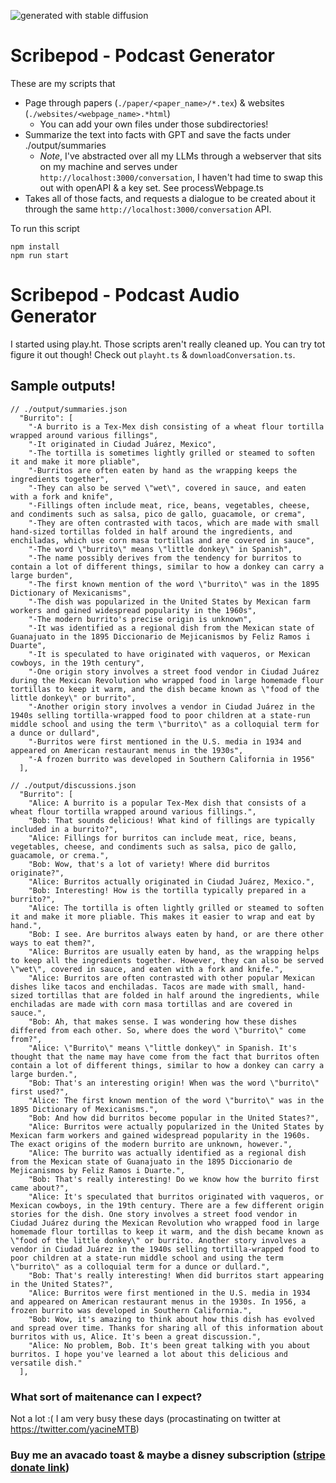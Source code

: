 ![generated with stable diffusion](https://github.com/yacineMTB/scribepod/blob/master/upscaledrobot.png?raw=true)

# Scribepod - Podcast Generator
These are my scripts that
- Page through papers (`./paper/<paper_name>/*.tex`) & websites (`./websites/<webpage_name>.*html`) 
  - You can add your own files under those subdirectories!
- Summarize the text into facts with GPT and save the facts under ./output/summaries
  - *Note*, I've abstracted over all my LLMs through a webserver that sits on my machine and serves under `http://localhost:3000/conversation`, I haven't had time to swap this out with openAPI & a key set. See processWebpage.ts
- Takes all of those facts, and requests a dialogue to be created about it through the same `http://localhost:3000/conversation` API.

To run this script
```
npm install
npm run start
```

# Scribepod - Podcast Audio Generator
I started using play.ht. Those scripts aren't really cleaned up. You can try tot figure it out though! Check out `playht.ts` & `downloadConversation.ts`.

## Sample outputs!

```
// ./output/summaries.json
  "Burrito": [
    "-A burrito is a Tex-Mex dish consisting of a wheat flour tortilla wrapped around various fillings",
    "-It originated in Ciudad Juárez, Mexico",
    "-The tortilla is sometimes lightly grilled or steamed to soften it and make it more pliable",
    "-Burritos are often eaten by hand as the wrapping keeps the ingredients together",
    "-They can also be served \"wet\", covered in sauce, and eaten with a fork and knife",
    "-Fillings often include meat, rice, beans, vegetables, cheese, and condiments such as salsa, pico de gallo, guacamole, or crema",
    "-They are often contrasted with tacos, which are made with small hand-sized tortillas folded in half around the ingredients, and enchiladas, which use corn masa tortillas and are covered in sauce",
    "-The word \"burrito\" means \"little donkey\" in Spanish",
    "-The name possibly derives from the tendency for burritos to contain a lot of different things, similar to how a donkey can carry a large burden",
    "-The first known mention of the word \"burrito\" was in the 1895 Dictionary of Mexicanisms",
    "-The dish was popularized in the United States by Mexican farm workers and gained widespread popularity in the 1960s",
    "-The modern burrito's precise origin is unknown",
    "-It was identified as a regional dish from the Mexican state of Guanajuato in the 1895 Diccionario de Mejicanismos by Feliz Ramos i Duarte",
    "-It is speculated to have originated with vaqueros, or Mexican cowboys, in the 19th century",
    "-One origin story involves a street food vendor in Ciudad Juárez during the Mexican Revolution who wrapped food in large homemade flour tortillas to keep it warm, and the dish became known as \"food of the little donkey\" or burrito",
    "-Another origin story involves a vendor in Ciudad Juárez in the 1940s selling tortilla-wrapped food to poor children at a state-run middle school and using the term \"burrito\" as a colloquial term for a dunce or dullard",
    "-Burritos were first mentioned in the U.S. media in 1934 and appeared on American restaurant menus in the 1930s",
    "-A frozen burrito was developed in Southern California in 1956"
  ],
```

```
// ./output/discussions.json
  "Burrito": [
    "Alice: A burrito is a popular Tex-Mex dish that consists of a wheat flour tortilla wrapped around various fillings.",
    "Bob: That sounds delicious! What kind of fillings are typically included in a burrito?",
    "Alice: Fillings for burritos can include meat, rice, beans, vegetables, cheese, and condiments such as salsa, pico de gallo, guacamole, or crema.",
    "Bob: Wow, that's a lot of variety! Where did burritos originate?",
    "Alice: Burritos actually originated in Ciudad Juárez, Mexico.",
    "Bob: Interesting! How is the tortilla typically prepared in a burrito?",
    "Alice: The tortilla is often lightly grilled or steamed to soften it and make it more pliable. This makes it easier to wrap and eat by hand.",
    "Bob: I see. Are burritos always eaten by hand, or are there other ways to eat them?",
    "Alice: Burritos are usually eaten by hand, as the wrapping helps to keep all the ingredients together. However, they can also be served \"wet\", covered in sauce, and eaten with a fork and knife.",
    "Alice: Burritos are often contrasted with other popular Mexican dishes like tacos and enchiladas. Tacos are made with small, hand-sized tortillas that are folded in half around the ingredients, while enchiladas are made with corn masa tortillas and are covered in sauce.",
    "Bob: Ah, that makes sense. I was wondering how these dishes differed from each other. So, where does the word \"burrito\" come from?",
    "Alice: \"Burrito\" means \"little donkey\" in Spanish. It's thought that the name may have come from the fact that burritos often contain a lot of different things, similar to how a donkey can carry a large burden.",
    "Bob: That's an interesting origin! When was the word \"burrito\" first used?",
    "Alice: The first known mention of the word \"burrito\" was in the 1895 Dictionary of Mexicanisms.",
    "Bob: And how did burritos become popular in the United States?",
    "Alice: Burritos were actually popularized in the United States by Mexican farm workers and gained widespread popularity in the 1960s. The exact origins of the modern burrito are unknown, however.",
    "Alice: The burrito was actually identified as a regional dish from the Mexican state of Guanajuato in the 1895 Diccionario de Mejicanismos by Feliz Ramos i Duarte.",
    "Bob: That's really interesting! Do we know how the burrito first came about?",
    "Alice: It's speculated that burritos originated with vaqueros, or Mexican cowboys, in the 19th century. There are a few different origin stories for the dish. One story involves a street food vendor in Ciudad Juárez during the Mexican Revolution who wrapped food in large homemade flour tortillas to keep it warm, and the dish became known as \"food of the little donkey\" or burrito. Another story involves a vendor in Ciudad Juárez in the 1940s selling tortilla-wrapped food to poor children at a state-run middle school and using the term \"burrito\" as a colloquial term for a dunce or dullard.",
    "Bob: That's really interesting! When did burritos start appearing in the United States?",
    "Alice: Burritos were first mentioned in the U.S. media in 1934 and appeared on American restaurant menus in the 1930s. In 1956, a frozen burrito was developed in Southern California.",
    "Bob: Wow, it's amazing to think about how this dish has evolved and spread over time. Thanks for sharing all of this information about burritos with us, Alice. It's been a great discussion.",
    "Alice: No problem, Bob. It's been great talking with you about burritos. I hope you've learned a lot about this delicious and versatile dish."
  ],
```




### What sort of maitenance can I expect?
Not a lot :( I am very busy these days (procastinating on twitter at https://twitter.com/yacineMTB)

### Buy me an avacado toast & maybe a disney subscription ([stripe donate link](https://buy.stripe.com/dR6eWGaK41MX2YgaEF))

